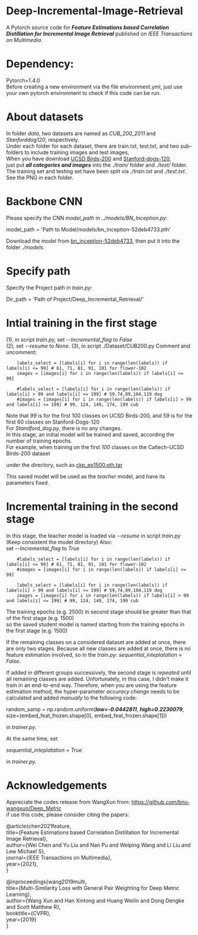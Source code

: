 
# Deep-Incremental-Image-Retrieval
A Pytorch source code for ***Feature Estimations based Correlation Distillation for Incremental Image Retrieval*** published on
*IEEE Transactions on Multimedia*.
# Dependency:
Pytorch=1.4.0  
Before creating a new environment via the file environment.yml, just use your own pytorch environment to check if this code can be run.

# About datasets

In folder *data*, two datasets are named as *CUB_200_2011* and *Stanforddog120*, respectively.  
Under each folder for each dataset, there are train.txt, test.txt, and two sub-folders to include training images and test images,  
When you have download [UCSD Birds-200](http://www.vision.caltech.edu/visipedia/CUB-200-2011.html) and [Stanford-dogs-120](http://vision.stanford.edu/aditya86/ImageNetDogs/),  
just put ***all categories and images*** into the *./train/* folder and *./test/* folder. The training set and testing set have been split via *./train.txt* and *./test.txt*.  
See the PNG in each folder.

# Backbone CNN
Please specify the CNN *model_path* in .*./models/BN_Inception.py*:

model_path = 'Path to Model/models/bn_inception-52deb4733.pth'

Download the model from [bn_inception-52deb4733](https://drive.google.com/file/d/1qDBfquYrfM9Msl2q57jxzl9w0y7qwnn0/view?usp=sharing), then put it into the folder *./models*.

# Specify path

Specify the Project path in *train.py*:

Dir_path = 'Path of Project/Deep_Incremental_Retrieval/'



# Intial training in the first stage

(1), in script *train.py,* set --_Incremental_flag_ to *False*  
(2), set --*resume* to *None*.
(3), in script ./Dataset/CUB200.py
 Comment and uncomment:

        labels_select = [labels[i] for i in range(len(labels)) if labels[i] <= 99] # 61, 71, 81, 91, 101 for flower-102
        images = [images[i] for i in range(len(labels)) if labels[i] <= 99]
        
        #labels_select = [labels[i] for i in range(len(labels)) if labels[i] > 99 and labels[i] <= 199] # 59,74,89,104,119 dog
        #images = [images[i] for i in range(len(labels)) if labels[i] > 99 and labels[i] <= 199] # 99, 124, 149, 174, 199 cub 

Note that *99* is for the first 100 classes on UCSD Birds-200, and 59 is for the first 60 classes on Stanford-Dogs-120  
For *Standford_dog.py*, there is no any changes.  
In this stage, an initial model will be trained and saved, according the number of training epochs.  
For example, when training on the first *100* classes on the Caltech-UCSD Birds-200 dataset

under the directory, such as
[ckp_ep1500.pth.tar](ckps/HardMining/cub/BN_Inception-DIM-512-lr1e-5-ratio-0.16-BatchSize-80/ckp_ep1500.pth.tar)

This saved model will be used as the *teacher* model, and have its parameters fixed.
# Incremental training in the second stage

In this stage, the teacher model is loaded via --*resume* in script *train.py*
(Keep consistent the model directory)
Also:  
set --*Incremental_flag* to *True*

        #labels_select = [labels[i] for i in range(len(labels)) if labels[i] <= 99] # 61, 71, 81, 91, 101 for flower-102
        #images = [images[i] for i in range(len(labels)) if labels[i] <= 99]
        
        labels_select = [labels[i] for i in range(len(labels)) if labels[i] > 99 and labels[i] <= 199] # 59,74,89,104,119 dog
        images = [images[i] for i in range(len(labels)) if labels[i] > 99 and labels[i] <= 199] # 99, 124, 149, 174, 199 cub 

The training epochs (e.g. 2500) in second stage should be greater than that of the first stage (e.g. 1500)  
so the saved student model is named starting from the training epochs in the first stage (e.g. 1500)

If the remaining classes on a considered dataset are added at once, there are only two stages. Because all new classes are added
at once, there is no feature estimation involved, so in the *train.py*: *sequential_inteplatation = False*.

If added in different groups successively, the second stage is *repeated* until all remaining classes
are added. Unfortunately, in this case, I didn't make it train in an end-to-end way.
Therefore, when you are using the feature estimation method, the hyper-parameter *accuracy change* needs to be calculated and added *manually* to
the following code:

random_samp = np.random.uniform(***low=-0.0442811***, ***high=0.2230079***, size=(embed_feat_frozen.shape[0], embed_feat_frozen.shape[1]))

in *trainer.py.*

At the same time, set

*sequential_inteplatation = True*

in *trainer.py.*



# Acknowledgements
Appreciate the codes release from WangXun from: https://github.com/bnu-wangxun/Deep_Metric  
if use this code, please consider citing the papers:

@article{chen2021feature,  
  title={Feature Estimations based Correlation Distillation for Incremental Image Retrieval},  
  author={Wei Chen and Yu Liu and Nan Pu and Weiping Wang and Li Liu and Lew Michael S},  
  journal={IEEE Transactions on Multimedia},  
  year={2021},  
}

@inproceedings{wang2019multi,  
title={Multi-Similarity Loss with General Pair Weighting for Deep Metric Learning},  
author={Wang Xun and Han Xintong and Huang Weilin and Dong Dengke and Scott Matthew R},  
booktitle={CVPR},  
year={2019}  
}
